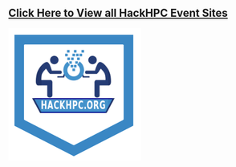 <h2><a href="index.html">Click Here to View all HackHPC Event Sites</a></h2>

![img](img/hackHPCbadge.png)

